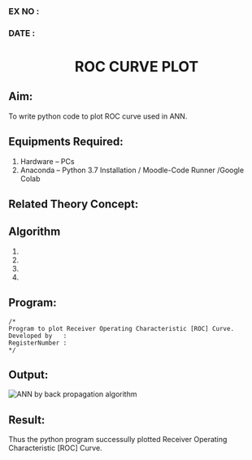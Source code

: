### EX NO : 
### DATE  :
# <p align="center"> ROC CURVE PLOT </p>
## Aim:
   To write python code to plot ROC curve used in ANN.
## Equipments Required:
1. Hardware – PCs
2. Anaconda – Python 3.7 Installation / Moodle-Code Runner /Google Colab

## Related Theory Concept:

## Algorithm
1.
2.
3.
4.

## Program:
```
/*
Program to plot Receiver Operating Characteristic [ROC] Curve.
Developed by   :
RegisterNumber :  
*/
```

## Output:
![ANN by back propagation algorithm](XXX.png)


## Result:
Thus the python program successully plotted Receiver Operating Characteristic [ROC] Curve.
